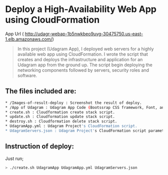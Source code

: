 # Deploy a High-Availability Web App using CloudFormation 

App Url ( http://udagr-webap-1b5nwkbeo9uvg-30475750.us-east-1.elb.amazonaws.com/)

> In this project (Udagram App), I deployed web servers for a highly available web app using CloudFormation.
> I wrote the script that creates and deploys the infrastructure and application for an Udagram app from the ground up.
> The script begin deploying the networking components followed by servers, security roles and software.

## The files included are:
```sh
* /Images-of-result-deploy : Screenshot the result of deploy.
* /App of Udagram : Udagram App Code (Bootssrap CSS framework, Font, and JavaScript libraries needed for the website to function etc ...)
* create.sh : Cloudformation create stack script. 
* update.sh : Cloudformation update stack script.
* destroy.sh : Cloudformation delete stack script.
* UdagramApp.yml : Udagram Project's CloudFormation script.
* UdagramServers.json : Udagram Project's CloudFormation script parameters.
```
## Instruction of deploy:

Just run;
```sh
> ./create.sh UdagramApp UdagramApp.yml UdagramServers.json
```
